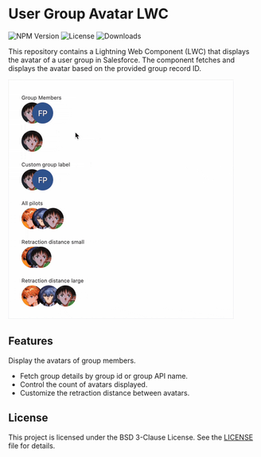# User Group Avatar LWC

![NPM Version](https://img.shields.io/npm/v/@wisefoxme/user-group-avatar-lwc?style=flat-square) ![License](https://img.shields.io/npm/l/@wisefoxme/user-group-avatar-lwc?style=flat-square) ![Downloads](https://img.shields.io/npm/dt/@wisefoxme/user-group-avatar-lwc?style=flat-square)

This repository contains a Lightning Web Component (LWC) that displays the avatar of a user group in Salesforce. The component fetches and displays the avatar based on the provided group record ID.

![User Group Avatar Demo](assets/view.gif)

## Features

Display the avatars of group members.

- Fetch group details by group id or group API name.
- Control the count of avatars displayed.
- Customize the retraction distance between avatars.

## License

This project is licensed under the BSD 3-Clause License. See the [LICENSE](LICENSE) file for details.

